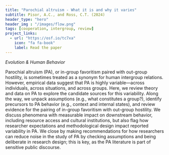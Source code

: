 ```yaml
---
title: "Parochial altruism - What it is and why it varies"
subtitle: Pisor, A.C., and Ross, C.T. (2024)
header_type: "hero"
header_img : "/images/flow.png"
tags: [cooperation, intergroup, review]
project_links:
  - url: "https://osf.io/tc7xa"
    icon: "fa fa-book"
    label: Read the paper
---
```

_Evolution & Human Behavior_

Parochial altruism (PA), or in-group favoritism paired with out-group hostility, is sometimes treated as a synonym for human intergroup relations. However, empirical data suggest that PA is highly variable—across individuals, across situations, and across groups. Here, we review theory and data on PA to explore the candidate sources for this variability. Along the way, we unpack assumptions (e.g., what constitutes a group?), identify precursors to PA behavior (e.g., context and internal states), and review evidence for the pairing of in-group favoritism with out-group hostility. We discuss phenomena with measurable impact on downstream behavior, including resource access and cultural institutions, but also flag how researcher expectations and methodological design impact reported variability in PA. We close by making recommendations for how researchers can reduce noise in the study of PA by checking assumptions and being deliberate in research design; this is key, as the PA literature is part of sensitive public discourse.
